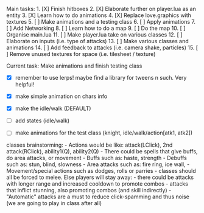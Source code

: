 Main tasks:
    1. [X] Finish hitboxes
    2. [X] Elaborate further on player.lua as an entity
    3. [X] Learn how to do animations
    4. [X] Replace love.graphics with textures
    5. [ ] Make animations and a testing class
    6. [ ] Apply animations
    7. [ ] Add Networking
    8. [ ] Learn how to do a map
    9. [ ] Do the map
    10. [ ] Organise main.lua
    11. [ ] Make player.lua take on various classes
    12. [ ] Elaborate on inputs (i.e. type of attacks)
    13. [ ] Make various classes and animations
    14. [ ] Add feedback to attacks (i.e. camera shake, particles)
    15. [ ] Remove unused textures for space (i.e. tilesheet / texture)

Current task: Make animations and finish testing class
  - [X] remember to use lerps! maybe find a library for tweens n such. Very helpful!
  - [X] make simple animation on chars info
  - [X] make the idle/walk (DEFAULT)
  - [ ] add states (idle/walk)
  - [ ] make animations for the test class (knight, idle/walk/action[atk1, atk2])


classes brainstorming:
    - Actions would be like: attack(LClick), 2nd attack(RClick), ability1(Q), ability2(Q)
    - There could be spells that give buffs, do area attacks, or movement
      - Buffs such as: haste, strength
      - Debuffs such as: stun, blind, slowness
      - Area attacks such as: fire ring, ice wall, 
    - Movement/special actions such as dodges, rolls or parries
    - classes should all be forced to melee. Else players will stay away:
      - there could be attacks with longer range and increased cooldown to promote combos
      - attacks that inflict stunning, also promoting combos (and skill indirectly)
    - "Automatic" attacks are a must to reduce click-spamming and thus noise (we are going to play in class after all)